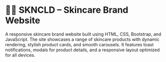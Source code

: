# 💆‍♀️ SKNCLD – Skincare Brand Website
A responsive skincare brand website built using HTML, CSS, Bootstrap, and JavaScript. The site showcases a range of skincare products with dynamic rendering, stylish product cards, 
and smooth carousels. It features toast notifications, modals for product details, and a responsive layout optimized for all devices.
